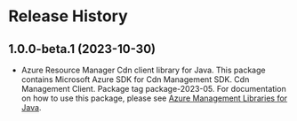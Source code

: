 # Release History

## 1.0.0-beta.1 (2023-10-30)

- Azure Resource Manager Cdn client library for Java. This package contains Microsoft Azure SDK for Cdn Management SDK. Cdn Management Client. Package tag package-2023-05. For documentation on how to use this package, please see [Azure Management Libraries for Java](https://aka.ms/azsdk/java/mgmt).
